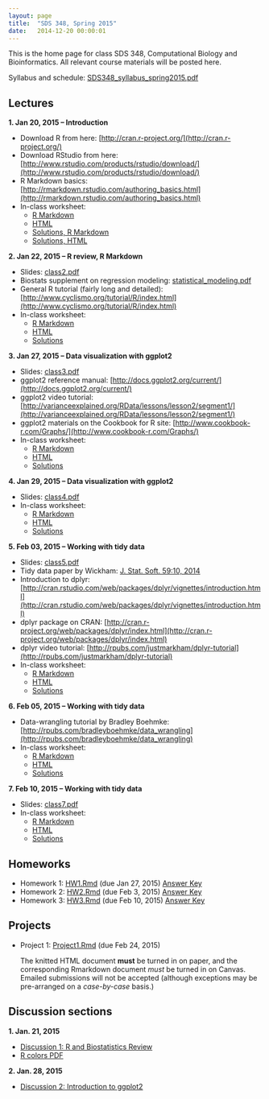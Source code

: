 ```yaml
---
layout: page
title:  "SDS 348, Spring 2015"
date:   2014-12-20 00:00:01
---
```

This is the home page for class SDS 348, Computational Biology and Bioinformatics. All relevant course materials will be posted here.

Syllabus and schedule: [SDS348_syllabus_spring2015.pdf](/classes/SDS348/SDS348_syllabus_spring2015.pdf)

## Lectures
**1. Jan 20, 2015 – Introduction**

* Download R from here: [http://cran.r-project.org/](http://cran.r-project.org/)
* Download RStudio from here: [http://www.rstudio.com/products/rstudio/download/](http://www.rstudio.com/products/rstudio/download/)
* R Markdown basics: [http://rmarkdown.rstudio.com/authoring_basics.html](http://rmarkdown.rstudio.com/authoring_basics.html)
* In-class worksheet:
    - [R Markdown](/classes/SDS348/2015_spring_worksheets/class1.Rmd)
    - [HTML](/classes/SDS348/2015_spring_worksheets/class1.html)
    - [Solutions, R Markdown](/classes/SDS348/2015_spring_worksheets/class1_solutions.Rmd)
    - [Solutions, HTML](/classes/SDS348/2015_spring_worksheets/class1_solutions.html)
    
**2. Jan 22, 2015 – R review, R Markdown**

* Slides: [class2.pdf](/classes/SDS348/2015_spring_slides/class2.pdf)
* Biostats supplement on regression modeling: [statistical_modeling.pdf](/classes/SDS348/statistical_modeling.pdf)
* General R tutorial (fairly long and detailed): [http://www.cyclismo.org/tutorial/R/index.html](http://www.cyclismo.org/tutorial/R/index.html)
* In-class worksheet:
    - [R Markdown](/classes/SDS348/2015_spring_worksheets/class2.Rmd)
    - [HTML](/classes/SDS348/2015_spring_worksheets/class2.html)
    - [Solutions](/classes/SDS348/2015_spring_worksheets/class2_solutions.html)
    
**3. Jan 27, 2015 – Data visualization with ggplot2**

* Slides: [class3.pdf](/classes/SDS348/2015_spring_slides/class3.pdf)
* ggplot2 reference manual: [http://docs.ggplot2.org/current/](http://docs.ggplot2.org/current/) 
* ggplot2 video tutorial: [http://varianceexplained.org/RData/lessons/lesson2/segment1/](http://varianceexplained.org/RData/lessons/lesson2/segment1/)
* ggplot2 materials on the Cookbook for R site: [http://www.cookbook-r.com/Graphs/](http://www.cookbook-r.com/Graphs/)
* In-class worksheet:
    - [R Markdown](/classes/SDS348/2015_spring_worksheets/class3.Rmd)
    - [HTML](/classes/SDS348/2015_spring_worksheets/class3.html)
    - [Solutions](/classes/SDS348/2015_spring_worksheets/class3_solutions.html)

**4. Jan 29, 2015 – Data visualization with ggplot2**

* Slides: [class4.pdf](/classes/SDS348/2015_spring_slides/class4.pdf)
* In-class worksheet:
    - [R Markdown](/classes/SDS348/2015_spring_worksheets/class4.Rmd)
    - [HTML](/classes/SDS348/2015_spring_worksheets/class4.html)
    - [Solutions](/classes/SDS348/2015_spring_worksheets/class4_solutions.html)

**5. Feb 03, 2015 – Working with tidy data**

* Slides: [class5.pdf](/classes/SDS348/2015_spring_slides/class5.pdf)
* Tidy data paper by Wickham: [J. Stat. Soft. 59:10, 2014](http://www.jstatsoft.org/v59/i10/paper)
* Introduction to dplyr: [http://cran.rstudio.com/web/packages/dplyr/vignettes/introduction.html](http://cran.rstudio.com/web/packages/dplyr/vignettes/introduction.html) 
* dplyr package on CRAN: [http://cran.r-project.org/web/packages/dplyr/index.html](http://cran.r-project.org/web/packages/dplyr/index.html)
* dplyr video tutorial: [http://rpubs.com/justmarkham/dplyr-tutorial](http://rpubs.com/justmarkham/dplyr-tutorial)
* In-class worksheet:
    - [R Markdown](/classes/SDS348/2015_spring_worksheets/class5.Rmd)
    - [HTML](/classes/SDS348/2015_spring_worksheets/class5.html)
    - [Solutions](/classes/SDS348/2015_spring_worksheets/class5_solutions.html)
    
**6. Feb 05, 2015 – Working with tidy data**    

* Data-wrangling tutorial by Bradley Boehmke: [http://rpubs.com/bradleyboehmke/data_wrangling](http://rpubs.com/bradleyboehmke/data_wrangling)
* In-class worksheet:
    - [R Markdown](/classes/SDS348/2015_spring_worksheets/class6.Rmd)
    - [HTML](/classes/SDS348/2015_spring_worksheets/class6.html)
    - [Solutions](/classes/SDS348/2015_spring_worksheets/class6_solutions.html)

**7. Feb 10, 2015 – Working with tidy data**    

* Slides: [class7.pdf](/classes/SDS348/2015_spring_slides/class7.pdf)
* In-class worksheet:
    - [R Markdown](/classes/SDS348/2015_spring_worksheets/class7.Rmd)
    - [HTML](/classes/SDS348/2015_spring_worksheets/class7.html)
    - [Solutions](/classes/SDS348/2015_spring_worksheets/class7_solutions.html)


## Homeworks
- Homework 1: [HW1.Rmd](/classes/SDS348/2015_spring_homeworks/HW1.Rmd) (due Jan 27, 2015) [Answer Key](/classes/SDS348/2015_spring_homeworks/HW1-solution.html) 
- Homework 2: [HW2.Rmd](/classes/SDS348/2015_spring_homeworks/HW2.Rmd) (due Feb 3, 2015) [Answer Key](/classes/SDS348/2015_spring_homeworks/HW2-solution.html) 
- Homework 3: [HW3.Rmd](/classes/SDS348/2015_spring_homeworks/HW3.Rmd) (due Feb 10, 2015) [Answer Key](/classes/SDS348/2015_spring_homeworks/HW3-solution.html) 

## Projects
- Project 1: [Project1.Rmd](/classes/SDS348/2015_spring_projects/project1/Project1.Rmd) (due Feb 24, 2015)
  
  The knitted HTML document **must** be turned in on paper, and the corresponding Rmarkdown document *must* be turned in on Canvas. Emailed submissions will not be accepted (although exceptions may be pre-arranged on a *case-by-case* basis.)

## Discussion sections

**1. Jan. 21, 2015**

* [Discussion 1: R and Biostatistics Review](/classes/SDS348/2015_spring_discussions/Discussion1.html)
* [R colors PDF](http://www.stat.columbia.edu/~tzheng/files/Rcolor.pdf) 


**2. Jan. 28, 2015**

* [Discussion 2: Introduction to ggplot2](/classes/SDS348/2015_spring_discussions/Discussion2.html)
